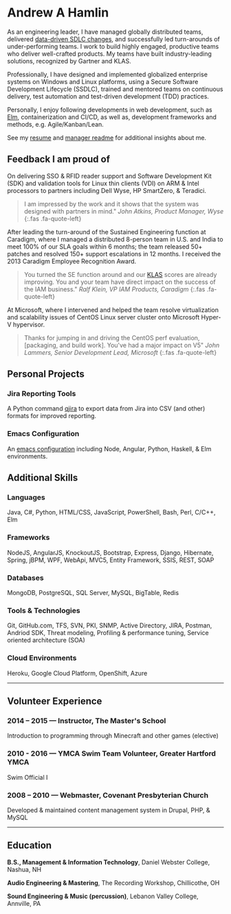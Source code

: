 
# Andrew A Hamlin

As an engineering leader, I have managed globally distributed teams, delivered [data-driven SDLC changes](data_driven.md), and successfully led turn-arounds of under-performing teams. I work to build highly engaged, productive teams who deliver well-crafted products. My teams have built industry-leading solutions, recognized by Gartner and KLAS.

Professionally, I have designed and implemented globalized enterprise systems on Windows and Linux platforms, using a Secure Software Development Lifecycle (SSDLC), trained and mentored teams on continuous delivery, test automation and test-driven development (TDD) practices.

Personally, I enjoy following developments in web development, such as [Elm](https://www.elm-lang.org), containerization and CI/CD, as well as, development frameworks and methods, e.g. Agile/Kanban/Lean. 

See my [resume](files/andrew_hamlin_resume.pdf) and [manager readme](manager_readme.md) for additional insights about me.

## Feedback I am proud of

On delivering SSO & RFID reader support and Software Development Kit (SDK) and validation tools for Linux thin clients (VDI) on ARM & Intel processors to partners including Dell Wyse, HP SmartZero, & Teradici.

> I am impressed by the work and it shows that the system was designed with partners in mind."
> _John Atkins, Product Manager, Wyse_
{:.fas .fa-quote-left}


After leading the turn-around of the Sustained Engineering function at Caradigm, where I managed a distributed 8-person team in U.S. and India to meet 100% of our SLA goals within 6 months; the team released 50+ patches and resolved 150+ support escalations in 12 months. I received the 2013 Caradigm Employee Recognition Award.

> You turned the SE function around and our [KLAS](https://www.klasresearch.com) scores are already improving. You and your team have direct impact on the success of the IAM business."
> _Ralf Klein, VP IAM Products, Caradigm_
{:.fas .fa-quote-left}

At Microsoft, where I intervened and helped the team resolve virtualization and scalability issues of CentOS Linux server cluster onto Microsoft Hyper-V hypervisor.

> Thanks for jumping in and driving the CentOS perf evaluation, [packaging, and build work]. You've had a major impact on V5"
> _John Lammers, Senior Development Lead, Microsoft_
{:.fas .fa-quote-left}

## Personal Projects

### Jira Reporting Tools

A Python command [qjira](https://github.com/aahamlin/jira_reporting_scripts) to export data from Jira into CSV (and other) formats for improved reporting.

### Emacs Configuration

An [emacs configuration](https://bitbucket.org/andrew_hamlin/emacs.d) including Node, Angular, Python, Haskell, & Elm environments.

## Additional Skills

### Languages

Java, C#, Python, HTML/CSS, JavaScript, PowerShell, Bash, Perl, C/C++, Elm

### Frameworks

NodeJS, AngularJS, KnockoutJS, Bootstrap, Express, Django, Hibernate, Spring, jBPM, WPF, WebApi, MVC5, Entity Framework, SSIS, REST, SOAP

### Databases

MongoDB, PostgreSQL, SQL Server, MySQL, BigTable, Redis

### Tools & Technologies

Git, GitHub.com, TFS, SVN, PKI, SNMP, Active Directory, JIRA, Postman, Andriod SDK, Threat modeling, Profiling & performance tuning, Service oriented architecture (SOA)

### Cloud Environments

Heroku, Google Cloud Platform, OpenShift, Azure

---

## Volunteer Experience

### 2014 – 2015 &#8212; Instructor, The Master's School

Introduction to programming through Minecraft and other games (elective)

### 2010 - 2016 &#8212; YMCA Swim Team Volunteer, Greater Hartford YMCA

Swim Official I

### 2008 – 2010 &#8212; Webmaster, Covenant Presbyterian Church

Developed & maintained content management system in Drupal, PHP, & MySQL

---

## Education

**B.S., Management & Information Technology**, Daniel Webster College, Nashua, NH

**Audio Engineering & Mastering**, The Recording Workshop, Chillicothe, OH

**Sound Engineering & Music (percussion)**, Lebanon Valley College, Annville, PA


